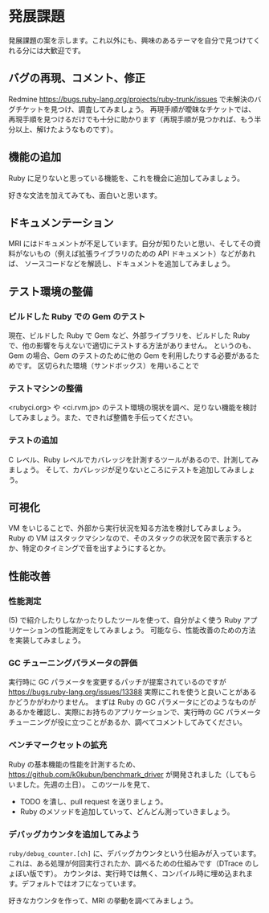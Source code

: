 # 発展課題

発展課題の案を示します。これ以外にも、興味のあるテーマを自分で見つけてくれる分には大歓迎です。

## バグの再現、コメント、修正

Redmine <https://bugs.ruby-lang.org/projects/ruby-trunk/issues> で未解決のバグチケットを見つけ、調査してみましょう。
再現手順が曖昧なチケットでは、再現手順を見つけるだけでも十分に助かります（再現手順が見つかれば、もう半分以上、解けたようなものです）。

## 機能の追加

Ruby に足りないと思っている機能を、これを機会に追加してみましょう。

好きな文法を加えてみても、面白いと思います。

## ドキュメンテーション

MRI にはドキュメントが不足しています。自分が知りたいと思い、そしてその資料がないもの（例えば拡張ライブラリのための API ドキュメント）などがあれば、
ソースコードなどを解読し、ドキュメントを追加してみましょう。

## テスト環境の整備

### ビルドした Ruby での Gem のテスト

現在、ビルドした Ruby で Gem など、外部ライブラリを、ビルドした Ruby で、他の影響を与えないで適切にテストする方法がありません。
というのも、Gem の場合、Gem のテストのために他の Gem を利用したりする必要があるためです。
区切られた環境（サンドボックス）を用いることで

### テストマシンの整備

<rubyci.org> や <ci.rvm.jp> のテスト環境の現状を調べ、足りない機能を検討してみましょう。また、できれば整備を手伝ってください。

### テストの追加

C レベル、Ruby レベルでカバレッジを計測するツールがあるので、計測してみましょう。
そして、カバレッジが足りないところにテストを追加してみましょう。

## 可視化

VM をいじることで、外部から実行状況を知る方法を検討してみましょう。
Ruby の VM はスタックマシンなので、そのスタックの状況を図で表示するとか、特定のタイミングで音を出すようにするとか。

## 性能改善

### 性能測定

(5) で紹介したりしなかったりしたツールを使って、自分がよく使う Ruby アプリケーションの性能測定をしてみましょう。
可能なら、性能改善のための方法を実装してみましょう。

### GC チューニングパラメータの評価

実行時に GC パラメータを変更するパッチが提案されているのですが <https://bugs.ruby-lang.org/issues/13388> 実際にこれを使うと良いことがあるかどうかがわかりません。
まずは Ruby の GC パラメータにどのようなものがあるかを確認し、実際にお持ちのアプリケーションで、実行時の GC パラメータチューニングが役に立つことがあるか、調べてコメントしてみてください。

### ベンチマークセットの拡充

Ruby の基本機能の性能を計測するため、<https://github.com/k0kubun/benchmark_driver> が開発されました（してもらいました。先週の土日）。
このツールを見て、

* TODO を潰し、pull request を送りましょう。
* Ruby のメソッドを追加していって、どんどん測っていきましょう。

### デバッグカウンタを追加してみよう

`ruby/debug_counter.[ch]` に、デバッグカウンタという仕組みが入っています。これは、ある処理が何回実行されたか、調べるための仕組みです（DTrace のしょぼい版です）。
カウンタは、実行時では無く、コンパイル時に埋め込まれます。デフォルトではオフになっています。

好きなカウンタを作って、MRI の挙動を調べてみましょう。

